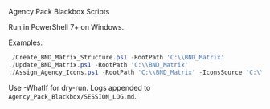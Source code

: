 Agency Pack Blackbox Scripts

Run in PowerShell 7+ on Windows.

Examples:

```powershell
./Create_BND_Matrix_Structure.ps1 -RootPath 'C:\\BND_Matrix'
./Update_BND_Matrix.ps1 -RootPath 'C:\\BND_Matrix'
./Assign_Agency_Icons.ps1 -RootPath 'C:\\BND_Matrix' -IconsSource 'C:\\icons'
```

Use -WhatIf for dry-run. Logs appended to `Agency_Pack_Blackbox/SESSION_LOG.md`.

